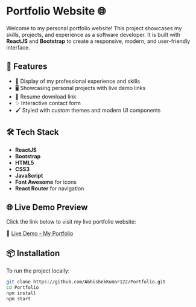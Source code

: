 # Portfolio Website 🌐

Welcome to my personal portfolio website! This project showcases my skills, projects, and experience as a software developer. It is built with **ReactJS** and **Bootstrap** to create a responsive, modern, and user-friendly interface.

## 🚀 Features

- 💼 Display of my professional experience and skills
- 🖥️ Showcasing personal projects with live demo links
- 📜 Resume download link
- ✨ Interactive contact form
- 🖌️ Styled with custom themes and modern UI components

## 🛠️ Tech Stack

- **ReactJS**
- **Bootstrap**
- **HTML5**
- **CSS3**
- **JavaScript**
- **Font Awesome** for icons
- **React Router** for navigation

## 🌐 Live Demo Preview

Click the link below to visit my live portfolio website:

🔗 [Live Demo - My Portfolio](https://cerulean-conkies-15ea83.netlify.app/)

## 📦 Installation

To run the project locally:

```bash
git clone https://github.com/AbhishekKumar122/Portfolio.git
cd Portfolio
npm install
npm start
